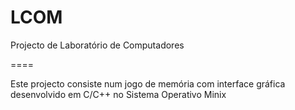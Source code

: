 LCOM
====

Projecto de Laboratório de Computadores

====

Este projecto consiste num jogo de memória com interface gráfica desenvolvido em C/C++ no Sistema Operativo Minix 
